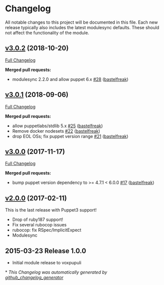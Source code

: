 # Changelog

All notable changes to this project will be documented in this file.
Each new release typically also includes the latest modulesync defaults.
These should not affect the functionality of the module.

## [v3.0.2](https://github.com/voxpupuli/puppet-windows_power/tree/v3.0.2) (2018-10-20)

[Full Changelog](https://github.com/voxpupuli/puppet-windows_power/compare/v3.0.1...v3.0.2)

**Merged pull requests:**

- modulesync 2.2.0 and allow puppet 6.x [\#28](https://github.com/voxpupuli/puppet-windows_power/pull/28) ([bastelfreak](https://github.com/bastelfreak))

## [v3.0.1](https://github.com/voxpupuli/puppet-windows_power/tree/v3.0.1) (2018-09-06)

[Full Changelog](https://github.com/voxpupuli/puppet-windows_power/compare/v3.0.0...v3.0.1)

**Merged pull requests:**

- allow puppetlabs/stdlib 5.x [\#25](https://github.com/voxpupuli/puppet-windows_power/pull/25) ([bastelfreak](https://github.com/bastelfreak))
- Remove docker nodesets [\#22](https://github.com/voxpupuli/puppet-windows_power/pull/22) ([bastelfreak](https://github.com/bastelfreak))
- drop EOL OSs; fix puppet version range [\#21](https://github.com/voxpupuli/puppet-windows_power/pull/21) ([bastelfreak](https://github.com/bastelfreak))

## [v3.0.0](https://github.com/voxpupuli/puppet-windows_power/tree/v3.0.0) (2017-11-17)

[Full Changelog](https://github.com/voxpupuli/puppet-windows_power/compare/v2.0.0...v3.0.0)

**Merged pull requests:**

- bump puppet version dependency to \>= 4.7.1 \< 6.0.0 [\#17](https://github.com/voxpupuli/puppet-windows_power/pull/17) ([bastelfreak](https://github.com/bastelfreak))

## [v2.0.0](https://github.com/voxpupuli/puppet-windows_power/tree/v2.0.0) (2017-02-11)

This is the last release with Puppet3 support!
* Drop of ruby187 support!
* Fix several rubocop issues
* rubocop: fix RSpec/ImplicitExpect
* Modulesync

## 2015-03-23 Release 1.0.0
- Initial module release to voxpupuli


\* *This Changelog was automatically generated by [github_changelog_generator](https://github.com/github-changelog-generator/github-changelog-generator)*
